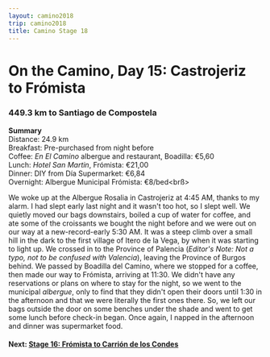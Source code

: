 ```yaml
---
layout: camino2018
trip: camino2018
title: Camino Stage 18
---
```


# On the Camino, Day 15: Castrojeriz to Fr&oacute;mista

### 449.3 km to Santiago de Compostela
**Summary**<br>
Distance: 24.9 km<br>
Breakfast: Pre-purchased from night before<br>
Coffee: *En El Camino* albergue and restaurant, Boadilla: &euro;5,60<br>
Lunch: *Hotel San Martin*, Fr&oacute;mista: &euro;21,00<br>
Dinner: DIY from D&iacute;a Supermarket: &euro;6,84<br>
Overnight: Albergue Municipal Fr&oacute;mista: &euro;8/bed<brß>

We woke up at the Albergue Rosalia in Castrojeriz at 4:45 AM, thanks to my alarm. I had slept early last night and it wasn't too hot, so I slept well. We quietly moved our bags downstairs, boiled a cup of water for coffee, and ate some of the croissants we bought the night before and we were out on our way at a new-record-early 5:30 AM. It was a steep climb over a small hill in the dark to the first village of Itero de la Vega, by when it was starting to light up. We crossed in to the Province of Palencia (*Editor's Note: Not a typo, not to be confused with Valencia*), leaving the Province of Burgos behind. We passed by Boadilla del Camino, where we stopped for a coffee, then made our way to Fr&oacute;mista, arriving at 11:30. We didn't have any reservations or plans on where to stay for the night, so we went to the municipal *albergue*, only to find that they didn't open their doors until 1:30 in the afternoon and that we were literally the first ones there. So, we left our bags outside the door on some benches under the shade and went to get some lunch before check-in began. Once again, I napped in the afternoon and dinner was supermarket food.

#### Next: [Stage 16: Fr&oacute;mista to Carri&oacute;n de los Condes](/2018/09/19/camino16.html)